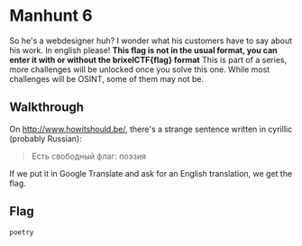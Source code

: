 # Manhunt 6

 So he's a webdesigner huh? I wonder what his customers have to say about his work. In english please! **This flag is not in the usual format, you can enter it with or without the brixelCTF{flag} format** This is part of a series, more challenges will be unlocked once you  solve this one. While most challenges will be OSINT, some of them may  not be.

## Walkthrough

On http://www.howitshould.be/, there's a strange sentence written in cyrillic (probably Russian):

>  Есть свободный флаг: поэзия 

If we put it in Google Translate and ask for an English translation, we get the flag.

## Flag

```
poetry
```

